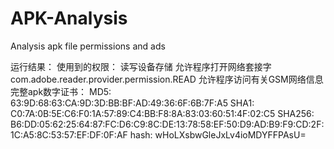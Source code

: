 # APK-Analysis
Analysis apk file permissions and ads


运行结果：
使用到的权限：
读写设备存储
允许程序打开网络套接字
com.adobe.reader.provider.permission.READ
允许程序访问有关GSM网络信息
完整apk数字证书：
MD5: 63:9D:68:63:CA:9D:3D:BB:BF:AD:49:36:6F:6B:7F:A5
SHA1: C0:7A:0B:5E:C6:F0:1A:57:89:C4:BB:F8:8A:83:03:60:51:4F:02:C5
SHA256: B6:DD:05:62:25:64:87:FC:D6:C9:8C:DE:13:78:58:EF:50:D9:AD:B9:F9:CD:2F:1C:A5:8C:53:57:EF:DF:0F:AF
hash: wHoLXsbwGleJxLv4ioMDYFFPAsU=
